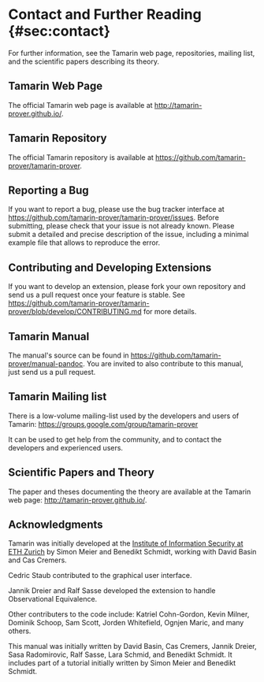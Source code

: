 
Contact and Further Reading {#sec:contact}
===========================

For further information, see the Tamarin web page, repositories, mailing list, 
and the scientific papers describing its theory.

Tamarin Web Page
----------------

The official Tamarin web page is available at 
<http://tamarin-prover.github.io/>.

Tamarin Repository
------------------

The official Tamarin repository is available at 
<https://github.com/tamarin-prover/tamarin-prover>.

Reporting a Bug
---------------

If you want to report a bug, please use the bug tracker interface at 
<https://github.com/tamarin-prover/tamarin-prover/issues>. Before submitting, 
please check that your issue is not already known. Please submit a detailed and 
precise description of the issue, including a minimal example file that allows 
to reproduce the error.

Contributing and Developing Extensions
--------------------------------------

If you want to develop an extension, please fork your own repository and 
send us a pull request once your feature is stable. See 
<https://github.com/tamarin-prover/tamarin-prover/blob/develop/CONTRIBUTING.md> 
for more details.

Tamarin Manual
--------------

The manual's source can be found in 
<https://github.com/tamarin-prover/manual-pandoc>.
You are invited to also contribute to this manual, just send us a pull request.

Tamarin Mailing list
--------------------

There is a low-volume mailing-list used by the developers and users of Tamarin: 
<https://groups.google.com/group/tamarin-prover>

It can be used to get help from the community, and to contact the developers 
and experienced users.

Scientific Papers and Theory
----------------------------

The paper and theses documenting the theory are available at the Tamarin web 
page: <http://tamarin-prover.github.io/>.

Acknowledgments
---------------

Tamarin was initially developed at the [Institute of Information Security at 
ETH Zurich](http://www.infsec.ethz.ch/) by Simon Meier and Benedikt Schmidt, 
working with David Basin and Cas Cremers.

Cedric Staub contributed to the graphical user interface.

Jannik Dreier and Ralf Sasse developed the extension to handle Observational 
Equivalence.

Other contributers to the code include: Katriel Cohn-Gordon, Kevin
Milner, Dominik Schoop, Sam Scott, Jorden Whitefield, Ognjen Maric, and
many others.

This manual was initially written by David Basin, Cas Cremers, Jannik 
Dreier, Sasa Radomirovic, Ralf Sasse, Lara Schmid, and Benedikt Schmidt. It 
includes part of a  tutorial initially written by Simon Meier and Benedikt Schmidt.

